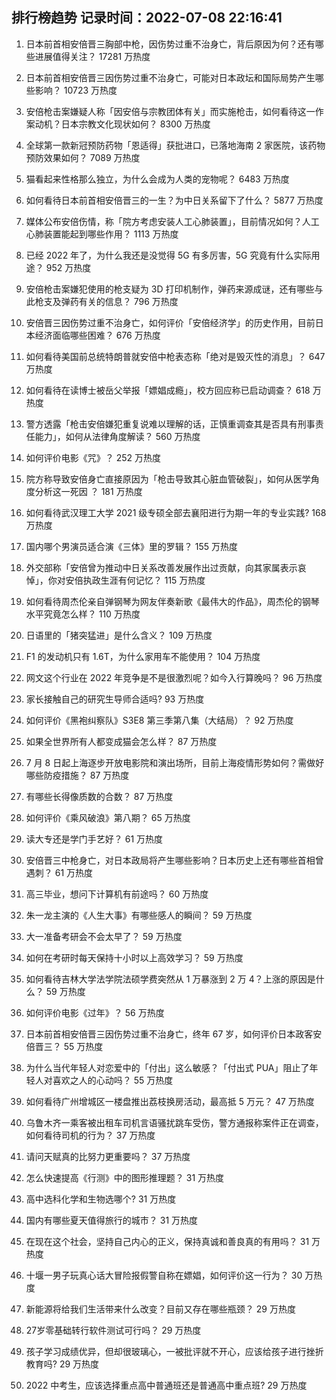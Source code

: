 
## 排行榜趋势 记录时间：2022-07-08 22:16:41
  
  1. 日本前首相安倍晋三胸部中枪，因伤势过重不治身亡，背后原因为何？还有哪些进展值得关注？ 17281 万热度
    
  2. 日本前首相安倍晋三因伤势过重不治身亡，可能对日本政坛和国际局势产生哪些影响？ 10723 万热度
    
  3. 安倍枪击案嫌疑人称「因安倍与宗教团体有关」而实施枪击，如何看待这一作案动机？日本宗教文化现状如何？ 8300 万热度
    
  4. 全球第一款新冠预防药物「恩适得」获批进口，已落地海南 2 家医院，该药物预防效果如何？ 7089 万热度
    
  5. 猫看起来性格那么独立，为什么会成为人类的宠物呢？ 6483 万热度
    
  6. 如何看待日本前首相安倍晋三的一生？为中日关系留下了什么？ 5877 万热度
    
  7. 媒体公布安倍伤情，称「院方考虑安装人工心肺装置」，目前情况如何？人工心肺装置能起到哪些作用？ 1113 万热度
    
  8. 已经 2022 年了，为什么我还是没觉得 5G 有多厉害，5G 究竟有什么实际用途？ 952 万热度
    
  9. 安倍枪击案嫌犯使用的枪支疑为 3D 打印机制作，弹药来源成谜，还有哪些与此枪支及弹药有关的信息？ 796 万热度
    
  10. 安倍晋三因伤势过重不治身亡，如何评价「安倍经济学」的历史作用，目前日本经济面临哪些困难？ 676 万热度
    
  11. 如何看待美国前总统特朗普就安倍中枪表态称「绝对是毁灭性的消息」？ 647 万热度
    
  12. 如何看待在读博士被岳父举报「嫖娼成瘾」，校方回应称已启动调查？ 618 万热度
    
  13. 警方透露「枪击安倍嫌犯重复说难以理解的话，正慎重调查其是否具有刑事责任能力」，如何从法律角度解读？ 560 万热度
    
  14. 如何评价电影《咒》？ 252 万热度
    
  15. 院方称导致安倍身亡直接原因为「枪击导致其心脏血管破裂」，如何从医学角度分析这一死因 ？ 181 万热度
    
  16. 如何看待武汉理工大学 2021 级专硕全部去襄阳进行为期一年的专业实践? 168 万热度
    
  17. 国内哪个男演员适合演《三体》里的罗辑？ 155 万热度
    
  18. 外交部称「安倍曾为推动中日关系改善发展作出过贡献，向其家属表示哀悼」，你对安倍执政生涯有何记忆？ 115 万热度
    
  19. 如何看待周杰伦亲自弹钢琴为网友伴奏新歌《最伟大的作品》，周杰伦的钢琴水平究竟怎么样？ 110 万热度
    
  20. 日语里的「猪突猛进」是什么含义？ 109 万热度
    
  21. F1 的发动机只有 1.6T，为什么家用车不能使用？ 104 万热度
    
  22. 网文这个行业在 2022 年竞争是不是很激烈呢？如今入行算晚吗？ 96 万热度
    
  23. 家长接触自己的研究生导师合适吗? 93 万热度
    
  24. 如何评价《黑袍纠察队》S3E8 第三季第八集（大结局）？ 92 万热度
    
  25. 如果全世界所有人都变成猫会怎么样？ 87 万热度
    
  26. 7 月 8 日起上海逐步开放电影院和演出场所，目前上海疫情形势如何？需做好哪些防疫措施？ 87 万热度
    
  27. 有哪些长得像质数的合数？ 87 万热度
    
  28. 如何评价《乘风破浪》第八期？ 65 万热度
    
  29. 读大专还是学门手艺好？ 61 万热度
    
  30. 安倍晋三中枪身亡，对日本政局将产生哪些影响？日本历史上还有哪些首相曾遇刺？ 61 万热度
    
  31. 高三毕业，想问下计算机有前途吗？ 60 万热度
    
  32. 朱一龙主演的《人生大事》有哪些感人的瞬间？ 59 万热度
    
  33. 大一准备考研会不会太早了？ 59 万热度
    
  34. 如何在考研时每天保持十小时以上高效学习？ 59 万热度
    
  35. 如何看待吉林大学法学院法硕学费突然从 1 万暴涨到 2 万 4？上涨的原因是什么？ 59 万热度
    
  36. 如何评价电影《过年》？ 56 万热度
    
  37. 日本前首相安倍晋三因伤势过重不治身亡，终年 67 岁，如何评价日本政客安倍晋三？ 55 万热度
    
  38. 为什么当代年轻人对恋爱中的「付出」这么敏感？「付出式 PUA」阻止了年轻人对喜欢之人的心动吗？ 55 万热度
    
  39. 如何看待广州增城区一楼盘推出荔枝换房活动，最高抵 5 万元？ 47 万热度
    
  40. 乌鲁木齐一乘客被出租车司机言语骚扰跳车受伤，警方通报称案件正在调查，如何看待司机的行为？ 37 万热度
    
  41. 请问天赋真的比努力更重要吗？ 37 万热度
    
  42. 怎么快速提高《行测》中的图形推理题？ 31 万热度
    
  43. 高中选科化学和生物选哪个? 31 万热度
    
  44. 国内有哪些夏天值得旅行的城市？ 31 万热度
    
  45. 在现在这个社会，坚持自己内心的正义，保持真诚和善良真的有用吗？ 31 万热度
    
  46. 十堰一男子玩真心话大冒险报假警自称在嫖娼，如何评价这一行为？ 30 万热度
    
  47. 新能源将给我们生活带来什么改变？目前又存在哪些瓶颈？ 29 万热度
    
  48. 27岁零基础转行软件测试可行吗？ 29 万热度
    
  49. 孩子学习成绩优异，但却很玻璃心，一被批评就不开心，应该给孩子进行挫折教育吗? 29 万热度
    
  50. 2022 中考生，应该选择重点高中普通班还是普通高中重点班? 29 万热度
    